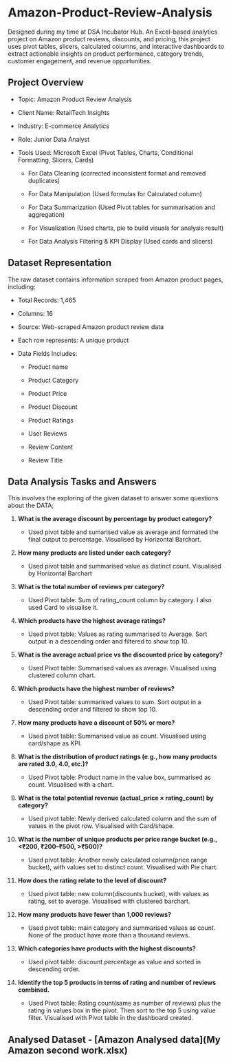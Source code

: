 # Amazon-Product-Review-Analysis
Designed during my time at DSA Incubator Hub. An Excel-based analytics project on Amazon product reviews, discounts, and pricing, this project uses pivot tables, slicers, calculated columns, and interactive dashboards to extract actionable insights on product performance, category trends, customer engagement, and revenue opportunities.

## Project Overview

+ Topic: Amazon Product Review Analysis

+ Client Name: RetailTech Insights

+ Industry: E-commerce Analytics

+ Role: Junior Data Analyst

+ Tools Used: Microsoft Excel (Pivot Tables, Charts, Conditional Formatting, Slicers, Cards)

  + For Data Cleaning (corrected inconsistent format and removed duplicates)

  + For Data Manipulation (Used formulas for Calculated column)

  + For Data Summarization (Used Pivot tables for summarisation and aggregation)

  + For Visualization (Used charts, pie to build visuals for analysis result)

  + For Data Analysis Filtering & KPI Display (Used cards and slicers)
 
## Dataset Representation

The raw dataset contains information scraped from Amazon product pages, including:

+ Total Records: 1,465

+ Columns: 16

+ Source: Web-scraped Amazon product review data

+ Each row represents: A unique product

+ Data Fields Includes:

  + Product name

  + Product Category

  + Product Price

  + Product Discount

  + Product Ratings

  + User Reviews

  + Review Content

  + Review Title

## Data Analysis Tasks and Answers

This involves the exploring of the given dataset to answer some questions about the DATA;

1. **What is the average discount by percentage by product category?**
    + Used pivot table and sumarised value as average and formated the final output to percentage. Visualised by Horizontal Barchart.

2. **How many products are listed under each category?**
    + Used pivot table and summarised value as distinct count. Visualised by Horizontal Barchart

3. **What is the total number of reviews per category?**
    + Used Pivot table: Sum of rating_count column by category. I also used Card to visualise it.

4. **Which products have the highest average ratings?**
    + Used pivot table: Values as rating summarised to Average. Sort output in a descending order and filtered to show top 10.

5. **What is the average actual price vs the discounted price by category?**
    + Used Pivot table: Summarised values as average. Visualised using clustered column chart.

6. **Which products have the highest number of reviews?**
    + Used Pivot table: summarised values to sum. Sort output in a descending order and filtered to show top 10.

7. **How many products have a discount of 50% or more?**
     + Used pivot table: Summarised value as count. Visualised using card/shape as KPI.

8. **What is the distribution of product ratings (e.g., how many products are rated 3.0, 4.0, etc.)?**
    + Used Pivot table: Product name in the value box, summarised as count. Visualised with a chart.

9. **What is the total potential revenue (actual_price × rating_count) by category?**
    + Used pivot table: Newly derived calculated column and the sum of values in the pivot row. Visualised with Card/shape.

10. **What is the number of unique products per price range bucket (e.g., <₹200, ₹200–₹500, >₹500)?**
    + Used pivot table: Another newly calculated column(price range bucket), with values set to distinct count. Visualised with Pie chart.

11. **How does the rating relate to the level of discount?**
    + Used pivot table: new column(discounts bucket), with values as rating, set to average. Visualised with clustered barchart.

12. **How many products have fewer than 1,000 reviews?**
    + Used pivot table: main category and summarised values as count. None of the product have more than a thousand reviews.

13. **Which categories have products with the highest discounts?**
    + Used pivot table: discount percentage as value and sorted in descending order.

14. **Identify the top 5 products in terms of rating and number of reviews combined.**
    + Used Pivot table: Rating count(same as number of reviews) plus the rating in values box in the pivot. Then sort to the top 5 using value filter. Visualised with Pivot table in the dashboard created.
   
## Analysed Dataset - [Amazon Analysed data](My Amazon second work.xlsx)
